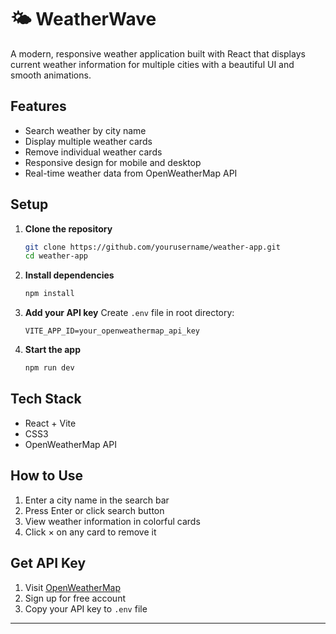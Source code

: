 # 🌤️ WeatherWave

A modern, responsive weather application built with React that displays current weather information for multiple cities with a beautiful UI and smooth animations.

## Features

- Search weather by city name
- Display multiple weather cards
- Remove individual weather cards
- Responsive design for mobile and desktop
- Real-time weather data from OpenWeatherMap API

## Setup

1. **Clone the repository**
   ```bash
   git clone https://github.com/yourusername/weather-app.git
   cd weather-app
   ```

2. **Install dependencies**
   ```bash
   npm install
   ```

3. **Add your API key**
   Create `.env` file in root directory:
   ```env
   VITE_APP_ID=your_openweathermap_api_key
   ```

4. **Start the app**
   ```bash
   npm run dev
   ```

## Tech Stack

- React + Vite
- CSS3
- OpenWeatherMap API

## How to Use

1. Enter a city name in the search bar
2. Press Enter or click search button
3. View weather information in colorful cards
4. Click × on any card to remove it

## Get API Key

1. Visit [OpenWeatherMap](https://openweathermap.org/api)
2. Sign up for free account
3. Copy your API key to `.env` file

---


